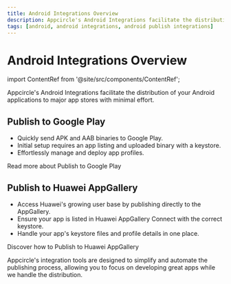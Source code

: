 ```yaml
---
title: Android Integrations Overview
description: Appcircle's Android Integrations facilitate the distribution of your Android applications to major app stores with minimal effort.
tags: [android, android integrations, android publish integrations]
---
```


# Android Integrations Overview

import ContentRef from '@site/src/components/ContentRef';

Appcircle's Android Integrations facilitate the distribution of your Android applications to major app stores with minimal effort.

## Publish to Google Play

- Quickly send APK and AAB binaries to Google Play.
- Initial setup requires an app listing and uploaded binary with a keystore.
- Effortlessly manage and deploy app profiles.

<ContentRef url="/publish-integrations/android-publish-integrations/send-to-googleplay">
Read more about Publish to Google Play
</ContentRef>

## Publish to Huawei AppGallery

- Access Huawei's growing user base by publishing directly to the AppGallery.
- Ensure your app is listed in Huawei AppGallery Connect with the correct keystore.
- Handle your app's keystore files and profile details in one place.

<ContentRef url="/publish-integrations/android-publish-integrations/send-to-huawei">
Discover how to Publish to Huawei AppGallery
</ContentRef>

Appcircle's integration tools are designed to simplify and automate the publishing process, allowing you to focus on developing great apps while we handle the distribution.
